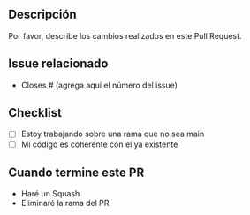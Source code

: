 ## Descripción

Por favor, describe los cambios realizados en este Pull Request.

## Issue relacionado

- Closes # (agrega aquí el número del issue)

## Checklist

- [ ] Estoy trabajando sobre una rama que no sea main
- [ ] Mi código es coherente con el ya existente

## Cuando termine este PR

- Haré un Squash
- Eliminaré la rama del PR